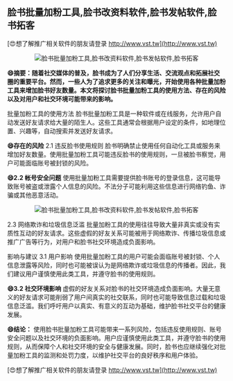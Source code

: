 ## **脸书批量加粉工具,脸书改资料软件,脸书发帖软件,脸书拓客**

[😍想了解推广相关软件的朋友请登录 http://www.vst.tw](http://www.vst.tw)

 <center><img src="https://vst.tw/MP4/tuiguang/png/4.png" alt="脸书批量加粉工具,脸书改资料软件,脸书发帖软件,脸书拓客"></center>

**😄摘要：随着社交媒体的普及，脸书成为了人们分享生活、交流观点和拓展社交圈的重要平台。然而，一些人为了追求更多的关注和曝光，开始使用各种批量加粉工具来增加脸书好友数量。本文将探讨脸书批量加粉工具的使用方法、存在的风险以及对用户和社交环境可能带来的影响。**

批量加粉工具的使用方法
脸书批量加粉工具是一种软件或在线服务，允许用户自动发送好友请求给大量的陌生人。这些工具通常会根据用户设定的条件，如地理位置、兴趣等，自动搜索并发送好友请求。

**😄存在的风险**
2.1 违反脸书使用规则
脸书明确禁止使用任何自动化工具或服务来增加好友数量。使用批量加粉工具可能违反脸书的使用规则，一旦被脸书察觉，用户可能面临账号被封锁的风险。

**😄2.2 帐号安全问题**
使用批量加粉工具需要提供脸书账号的登录信息，这可能导致账号被盗或泄露个人信息的风险。不法分子可能利用这些信息进行网络钓鱼、诈骗或其他恶意活动。

 <center><img src="https://vst.tw/MP4/tuiguang/png/2.png" alt="脸书批量加粉工具,脸书改资料软件,脸书发帖软件,脸书拓客"></center>

2.3 网络欺诈和垃圾信息泛滥
批量加粉工具的使用往往导致大量非真实或没有实质性互动的好友请求。这些虚假的好友关系可能被用于网络欺诈、传播垃圾信息或推广广告等行为，对用户和脸书社交环境造成负面影响。

影响与建议 3.1 用户影响 使用批量加粉工具的用户可能会面临账号被封锁、个人信息泄露等风险，同时也可能被误认为是网络欺诈或垃圾信息的传播者。因此，我们建议用户谨慎使用此类工具，并遵守脸书的使用规则。

**😄3.2 社交环境影响**
虚假的好友关系对脸书的社交环境造成负面影响。大量无意义的好友请求可能削弱了用户间真实的社交联系，同时也可能导致信息过载和垃圾信息泛滥。我们呼吁用户以真实、有意义的互动为基础，维护脸书社交平台的健康发展。

**😄结论：**
使用脸书批量加粉工具可能带来一系列风险，包括违反使用规则、账号安全问题以及社交环境的负面影响。用户应谨慎使用此类工具，并遵守脸书的使用规则，从而保障个人和社交环境的安全与健康发展。同时，脸书也应继续强化对批量加粉工具的监测和处罚力度，以维护社交平台的良好秩序和用户体验。

[😍想了解推广相关软件的朋友请登录 http://www.vst.tw](http://www.vst.tw)



